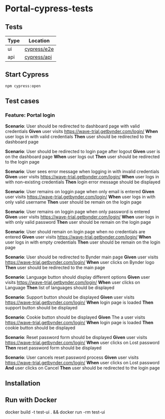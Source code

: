 # Portal-cypress-tests

## Tests

| Type | Location                     |
| ---- | ---------------------------- |
| ui   | [cypress/e2e](./cypress/e2e) |
| api  | [cypress/api](./cypress/api) |

## Start Cypress

```shell
npm cypress:open
```

## Test cases

### Feature: Portal login

**Scenario**: User should be redirected to dashboard page with valid credentials
  **Given** user visits https://wave-trial.getbynder.com/login/
  **When** user logs in with valid credentials
  **Then** user should be redirected to the dashboard page

**Scenario**: User should be redirected to login page after logout
  **Given** user is on the dashboard page
  **When** user logs out
  **Then** user should be redirected to the login page

**Scenario**: User sees error message when logging in with invalid credentials 
  **Given** user visits https://wave-trial.getbynder.com/login/
  **When** user logs in with non-existing credentials
  **Then** login error message should be displayed

**Scenario**: User remains on loggin page when only email is entered
  **Given** user visits https://wave-trial.getbynder.com/login/
  **When** user logs in with only valid username
  **Then** user should be remain on the login page

**Scenario**: User remains on loggin page when only password is entered
  **Given** user visits https://wave-trial.getbynder.com/login/
  **When** user logs in with only valid password
  **Then** user should be remain on the login page

**Scenario**: User should remain on login page when no credentials are entered
  **Given** user visits https://wave-trial.getbynder.com/login/
  **When** user logs in with empty credentials
  **Then** user should be remain on the login page

**Scenario**: User should be redirected to Bynder main page
  **Given** user visits https://wave-trial.getbynder.com/login/
  **When** user clicks on Bynder logo
  **Then** user should be redirected to the main page

**Scenario**: Language button should display different options
  **Given** user visits https://wave-trial.getbynder.com/login/
  **When** user clicks on Language
  **Then** list of languages should be displayed

**Scenario**: Support button should be displayed
  **Given** user visits https://wave-trial.getbynder.com/login/
  **When** login page is loaded
  **Then** support button should be displayed

**Scenario**: Cookie button should be displayed
  **Given** The a user visits https://wave-trial.getbynder.com/login/
  **When** login page is loaded
  **Then** cookie button should be displayed

**Scenario**: Reset password form should be displayed
  **Given** user visits https://wave-trial.getbynder.com/login/
  **When** user clicks on Lost password
  **Then** reset password form should be displayed

**Scenario**: User cancels reset password process
  **Given** user visits https://wave-trial.getbynder.com/login/
  **When** user clicks on Lost password
  **And** user clicks on Cancel
  **Then** user should be redirected to the login page


## Installation

## Run with Docker

docker build -t test-ui . && docker run -rm test-ui
